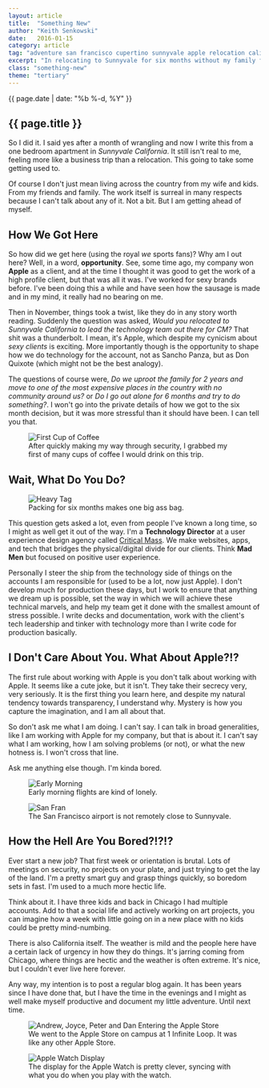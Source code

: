 ```yaml
---
layout: article
title:  "Something New"
author: "Keith Senkowski"
date:   2016-01-15
category: article
tag: "adventure san francisco cupertino sunnyvale apple relocation california technology"
excerpt: "In relocating to Sunnyvale for six months without my family for work, I am taking on a new challenge and dramatically changing my life. Here it all begins."
class: "something-new"
theme: "tertiary"
---
```

<section class="header">
	<div class="content">
	<aside class="span-3 col empty"></aside>
	<div class="span-6 col">
		<p class="post-meta">{{ page.date | date: "%b %-d, %Y" }}</p>
		<h1>{{ page.title }}</h1>
		<p>So I did it. I said yes after a month of wrangling and now I write this from a one bedroom apartment in <em>Sunnyvale California</em>. It still isn't real to me, feeling more like a business trip than a relocation. This going to take some getting used to.</p>
		<p>Of course I don't just mean living across the country from my wife and kids. From my friends and family. The work itself is surreal in many respects because I can't talk about any of it. Not a bit. But I am getting ahead of myself.</p>
	</div>
	<aside class="span-3 col empty"></aside>	
	</div>
</section>
<section class="review continued">
	<div class="content gutters">
		<div class="span-1 col empty"></div>
		<div class="span-10 col">
			<h2>How We Got Here</h2>
		</div>
		<div class="span-1 col empty"></div>
	</div>
	<div class="content gutters">
		<div class="span-1 col empty"></div>
		<div class="span-5 col">
			<p>So how did we get here (using the royal <em>we</em> sports fans)? Why am I out here? Well, in a word, <strong>opportunity</strong>. See, some time ago, my company won <strong>Apple</strong> as a client, and at the time I thought it was good to get the work of a high profile client, but that was all it was. I've worked for sexy brands before. I've been doing this a while and have seen how the sausage is made and in my mind, it really had no bearing on me.</p>
			<p>Then in November, things took a twist, like they do in any story worth reading. Suddenly the question was asked, <em>Would you relocated to Sunnyvale California to lead the technology team out there for CM?</em> That shit was a thunderbolt. I mean, it's Apple, which despite my cynicism about <em>sexy clients</em> is exciting. More importantly though is the opportunity to shape how we do technology for the account, not as Sancho Panza, but as Don Quixote (which might not be the best analogy).</p>
			<p>The questions of course were, <em>Do we uproot the family for 2 years and move to one of the most expensive places in the country with no community around us?</em> or <em>Do I go out alone for 6 months and try to do something?</em>. I won't go into the private details of how we got to the six month decision, but it was more stressful than it should have been. I can tell you that.</p>
		</div>
		<aside class="span-5 col">
			<figure>
				<img src="{{ site.baseurl }}/img/loading.gif" data-src="{{ site.baseurl }}/img/articles/adventure/it-begins/coffee.jpg" alt="First Cup of Coffee"/>
				<figcaption>After quickly making my way through security, I grabbed my first of many cups of coffee I would drink on this trip.</figcaption>
			</figure>
		</aside>	
		<div class="span-1 col empty"></div>
	</div>		
</section>
<section class="review continued">
	<div class="content gutters">
		<div class="span-1 col empty"></div>
		<div class="span-10 col">
			<h2>Wait, What Do You Do?</h2>
		</div>
		<div class="span-1 col empty"></div>
	</div>
	<div class="content gutters">
		<div class="span-1 col empty"></div>
		<aside class="span-5 col">
			<figure>
				<img src="{{ site.baseurl }}/img/loading.gif" data-src="{{ site.baseurl }}/img/articles/adventure/it-begins/heavy.jpg" alt="Heavy Tag"/>
				<figcaption>Packing for six months makes one big ass bag.</figcaption>
			</figure>
		</aside>
		<div class="span-5 col">
			<p>This question gets asked a lot, even from people I've known a long time, so I might as well get it out of the way. I'm a <strong>Technology Director</strong> at a user experience design agency called <a href="http://criticalmass.com" target="_blank">Critical Mass</a>. We make websites, apps, and tech that bridges the physical/digital divide for our clients. Think <strong>Mad Men</strong> but focused on positive user experience.</p>
			<p>Personally I steer the ship from the technology side of things on the accounts I am responsible for (used to be a lot, now just Apple). I don't develop much for production these days, but I work to ensure that anything we dream up is possible, set the way in which we will achieve these technical marvels, and help my team get it done with the smallest amount of stress possible. I write decks and documentation, work with the client's tech leadership and tinker with technology more than I write code for production basically.</p>
		</div>
		<div class="span-1 col empty"></div>
	</div>
</section>

<section class="review continued">
	<div class="content gutters">
		<div class="span-1 col empty"></div>
		<div class="span-10 col">
			<h2>I Don't Care About You. What About Apple?!?</h2>
		</div>
		<div class="span-1 col empty"></div>
	</div>
	<div class="content gutters">
		<div class="span-1 col empty"></div>
		<div class="span-5 col">
			<p>The first rule about working with Apple is you don't talk about working with Apple. It seems like a cute joke, but it isn't. They take their secrecy very, very seriously. It is the first thing you learn here, and despite my natural tendency towards transparency, I understand why. Mystery is how you capture the imagination, and I am all about that.</p>
			<p>So don't ask me what I am doing. I can't say. I can talk in broad generalities, like I am working with Apple for my company, but that is about it. I can't say what I am working, how I am solving problems (or not), or what the new hotness is. I won't cross that line.</p>
			<p>Ask me anything else though. I'm kinda bored.</p>
		</div>
		<aside class="span-5 col">
			<figure>
				<img src="{{ site.baseurl }}/img/loading.gif" data-src="{{ site.baseurl }}/img/articles/adventure/it-begins/early-morning.jpg" alt="Early Morning"/>
				<figcaption>Early morning flights are kind of lonely.</figcaption>
			</figure>
			<figure>
				<img src="{{ site.baseurl }}/img/loading.gif" data-src="{{ site.baseurl }}/img/articles/adventure/it-begins/san-fran.jpg" alt="San Fran"/>
				<figcaption>The San Francisco airport is not remotely close to Sunnyvale.</figcaption>
			</figure>
		</aside>	
		<div class="span-1 col empty"></div>
	</div>		
</section>
<section class="review continued">
	<div class="content gutters">
		<div class="span-1 col empty"></div>
		<div class="span-10 col">
			<h2>How the Hell Are You Bored?!?!?</h2>
		</div>
		<div class="span-1 col empty"></div>
	</div>
	<div class="content gutters">
		<div class="span-1 col empty"></div>
		<div class="span-5 col">
			<p>Ever start a new job? That first week or orientation is brutal. Lots of meetings on security, no projects on your plate, and just trying to get the lay of the land. I'm a pretty smart guy and grasp things quickly, so boredom sets in fast. I'm used to a much more hectic life.</p>
			<p>Think about it. I have three kids and back in Chicago I had multiple accounts. Add to that a social life and actively working on art projects, you can imagine how a week with little going on in a new place with no kids could be pretty mind-numbing.</p>
			<p>There is also California itself. The weather is mild and the people here have a certain lack of urgency in how they do things. It's jarring coming from Chicago, where things are hectic and the weather is often extreme. It's nice, but I couldn't ever live here forever.</p>
			<p>Any way, my intention is to post a regular blog again. It has been years since I have done that, but I have the time in the evenings and I might as well make myself productive and document my little adventure. Until next time.</p>
		</div>
		<aside class="span-5 col">
			<figure>
				<img src="{{ site.baseurl }}/img/loading.gif" data-src="{{ site.baseurl }}/img/articles/adventure/it-begins/apple-store.jpg" alt="Andrew, Joyce, Peter and Dan Entering the Apple Store"/>
				<figcaption>We went to the Apple Store on campus at 1 Infinite Loop. It was like any other Apple Store.</figcaption>
			</figure>
			<figure>
				<img src="{{ site.baseurl }}/img/loading.gif" data-src="{{ site.baseurl }}/img/articles/adventure/it-begins/ui-example.jpg" alt="Apple Watch Display"/>
				<figcaption>The display for the Apple Watch is pretty clever, syncing with what you do when you play with the watch.</figcaption>
			</figure>
		</aside>	
		<div class="span-1 col empty"></div>
	</div>		
</section>
